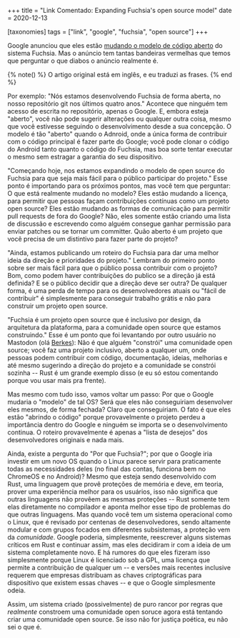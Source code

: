 +++
title = "Link Comentado: Expanding Fuchsia's open source model"
date = 2020-12-13

[taxonomies]
tags = ["link", "google", "fuchsia", "open source"]
+++

Google anunciou que eles estão [mudando o modelo de código
aberto](https://opensource.googleblog.com/2020/12/expanding-fuchsias-open-source-model.html)
do sistema Fuchsia. Mas o anúncio tem tantas bandeiras vermelhas que temos que
perguntar o que diabos o anúncio realmente é.

<!-- more -->

{% note() %}
O artigo original está em inglês, e eu traduzi as frases.
{% end %}

Por exemplo: "Nós estamos desenvolvendo Fuchsia de forma aberta, no nosso
repositório git nos últimos quatro anos." Acontece que ninguém tem acesso de
escrita no repositório, apenas o Google. E, embora esteja "aberto", você não
pode sugerir alterações ou qualquer outra coisa, mesmo que você estivesse
seguindo o desenvolvimento desde a sua concepção. O modelo é tão "aberto"
quando o Adnroid, onde a única forma de contribuir com o código principal é
fazer parte do Google; você pode clonar o código do Android tanto quanto o
código do Fuchsia, mas boa sorte tentar executar o mesmo sem estragar a
garantia do seu dispositivo.

"Começando hoje, nos estamos expandindo o modelo de open source do Fuchsia para
que seja mais fácil para o público participar do projeto." Esse ponto é
importando para os próximos pontos, mas você tem que perguntar: O que está
realmente mudando no modelo? Eles estão mudando a licença, para permitir que
pessoas façam contribuições contínuas como um projeto open source? Eles estão
mudando as formas de comunicação para permitir pull requests de fora do Google?
Não, eles somente estão criando uma lista de discussão e escrevendo como alguém
consegue ganhar permissão para enviar patches ou se tornar um committer. Quão
aberto é um projeto que você precisa de um distintivo para fazer parte do
projeto?

"Ainda, estamos publicando um roteiro do Fuchsia para dar uma melhor ideia da
direção e prioridades do projeto." Lembram do primeiro ponto sobre ser mais
fácil para que o público possa contribuir com o projeto? Bom, como podem haver
contribuições do publico se a direção já está definida? E se o público decidir
que a direção deve ser outra? De qualquer forma, é uma perda de tempo para os
desenvolvedores atuais ou "fácil de contribuir" é simplesmente para conseguir
trabalho grátis e não para construir um projeto open source.

"Fuchsia é um projeto open source que é inclusivo por design, da arquitetura da
plataforma, para a comunidade open source que estamos construindo." Esse é um
ponto que foi levantando por outro usuário no Mastodon (olá
[Berkes](https://bitcoinhackers.org/@berkes)): Não é que alguém "constrói" uma
comunidade open source; você faz uma projeto inclusivo, aberto a qualquer um,
onde pessoas podem contribuir com código, documentação, ideias, melhorias e até
mesmo sugerindo a direção do projeto e a comunidade se constrói sozinha -- Rust
é um grande exemplo disso (e eu só estou comentando porque vou usar mais pra
frente).

Mas mesmo com tudo isso, vamos voltar um passo: Por que o Google mudaria o
"modelo" de tal OS? Será que eles não conseguiriam desenvolver eles mesmos, de
forma fechada? Claro que conseguiriam. O fato é que eles estão "abrindo o
código" porque provavelmente o projeto perdeu a importância dentro do Google e
ninguém se importa se o desenvolvimento continua. O roteiro provavelmente é
apenas a "lista de desejos" dos desenvolvedores originais e nada mais.

Ainda, existe a pergunta do "Por que Fuchsia?"; por que o Google iria investir
em um novo OS quando o Linux parece servir para praticamente todas as
necessidades deles (no final das contas, funciona bem no ChromeOS e no
Android)? Mesmo que esteja sendo desenvolvido com Rust, uma linguagem que provê
proteções de memória e deve, em teoria, prover uma experiência melhor para os
usuários, isso não significa que outras linguagens não provêem as mesmas
proteções -- Rust somente tem elas diretamente no compilador e aponta melhor
esse tipo de problemas do que outras linguagens. Mas quando você tem um sistema
operacional como o Linux, que é revisado por centenas de desenvolvedores, sendo
altamente modular e com grupos focados em diferentes subsistemas, a proteção
vem da *comunidade*. Google poderia, simplesmente, reescrever alguns sistemas
críticos em Rust e continuar assim, mas eles decidiram ir com a ideia de um
sistema completamente novo. E há rumores do que eles fizeram isso simplesmente
porque Linux é licenciado sob a GPL, uma licença que permite a contribuição de
qualquer um -- e versões mais recentes inclusive requerem que empresas
distribuam as chaves criptográficas para dispositivo que existem essas chaves
-- e que o Google simplesmente odeia.

Assim, um sistema criado (possivelmente) de puro rancor por regras que
*realmente* constroem uma comunidade open soruce agora está tentando criar uma
comunidade open source. Se isso não for justiça poética, eu não sei o que é.

<!-- 
vim:spelllang=pt:
-->
